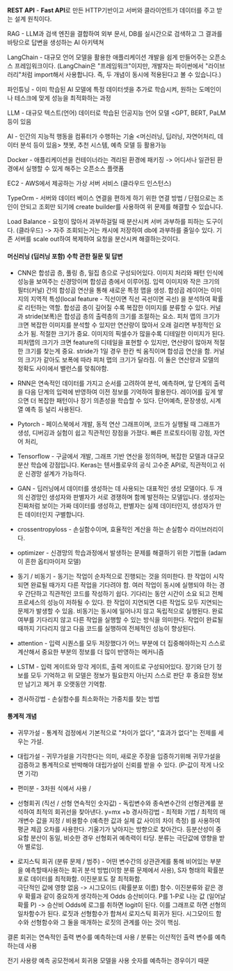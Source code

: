 
**REST API** - **Fast API**로 만든 HTTP기반이고 서버와 클라이언트가 데이터를 주고 받는 설계 원칙이다. 

RAG - LLM과 검색 엔진을 결합하여 외부 문서, DB를 실시간으로 검색하고 그 결과를 바탕으로 답변을 생성하는 AI 아키텍쳐

LangChain - 대규모 언어 모델을 활용한 애플리케이션 개발을 쉽게 만들어주는 오픈소스 프레임워크이다. (LangChain은 "프레임워크"이지만, 개발자는 파이썬에서 "라이브러리"처럼 import해서 사용합니다. 즉, 두 개념이 동시에 적용된다고 볼 수 있습니다.)

파인튜닝 - 이미 학습된 AI 모델에 특정 데이터셋을 추가로 학습시켜, 원하는 도메인이나 테스크에 맞게 성능을 최적화하는 과정

LLM - 대규모 텍스트(언어) 데이터로 학습된 인공지능 언어 모델 <GPT, BERT, PaLM 등이 있음

AI - 인간의 지능적 행동을 컴퓨터가 수행하는 기술 <머신러닝, 딥러닝, 자연어처리, 데이터 분석 등이 있음> 챗봇, 추천 시스템, 예측 모델 등 활용가능

Docker - 애플리케이션을 컨테이너라는 격리된 환경에 패키징 -> 어디서나 일관된 환경에서 실행할 수 있게 해주는 오픈소스 플랫폼

EC2 - AWS에서 제공하는 가상 서버 서비스 (클라우드 인스턴스)

TypeOrm - 서버와 데이터 베이스 연결을 편하게 하기 위한 연결 방법 / 단점으로는 조인이 안되고 조회만 되기에 create builder를 사용하여 위 문제를 해결할 수 있습니다.

Load Balance - 요청이 많아서 과부하걸릴 때 분산시켜 서버 과부하를 피하는 도구이다. (클라우드)
-> 자주 조회되는거는 캐시에 저장하여 db에 과부하를 줄일수 있다. 기존 서버를 scale out하여 복제하여 요청을 분산시켜 해결하는것이다. 

#### 머신러닝 (딥러닝 포함) 수학 관한 질문 및 답변

- CNN은 합성곱 층, 풀링 층, 밀집 층으로 구성되어있다. 이미지 처리와 패턴 인식에 성능을 보여주는 신경망이며 합성곱 층에서 이루어짐. 입력 이미지와 작은 크기의 필터(커널) 간의 합성곱 연산을 통해 새로운 특정 맵을 생성. 합성곱 레이어는 이미지의 지역적 특성(local feature - 직선이면 직선 곡선이면 곡선) 을 분석하여 확률로 리턴하는 역할. 합성곱 층이 깊어질 수록 복잡한  이미지를 분류할 수 있다. 커널과 stride(보폭)은 합성곱 층의 출력층의 크기를 조절하는 요소. 피처 맵의 크기가 크면 복잡한 이미지를 분석할 수 있지만 연산량이 많아서 오래 걸리면 부정적인 요소가 됨. 적절한 크기가 중요. 이미지의 픽셀수가 많을수록 디테일한 이미지가 된다. 피처맵의 크기가 크면 feature의 디테일을 표현할 수 있지만, 연산량이 많아져 적절한 크기를 찾는게 중요. stride가 1일 경우 한칸 씩 움직이며 합성곱 연산을 함. 커널의 크기가 같아도 보폭에 따라 피처 맵의 크기가 달라짐. 이 둘은 연산량과 모델의 정확도 사이에서 밸런스를 맞춰야함.
  
- RNN은 연속적인 데이터를 가지고 순서를 고려하여 분석, 예측하며, 앞 단계의 출력을 다음 단계의 입력에 반영하여 이전 정보를 기억하여 활용한다. 레이어를 깊게 쌓으면 더 복잡한 패턴이나 장기 의존성을 학습할 수 있다. 단어예측, 문장생성, 시계열 예측 등 널리 사용된다. 
  
- Pytorch - 페이스북에서 개발, 동적 연산 그래프이며, 코드가 실행될 때 그래프가 생성, 디버깅과 실험이 쉽고 직관적인 장점을 가졌다. 빠른 프로토타이핑 강점, 자연어 처리,  
  
- Tensorflow - 구글에서 개발, 그래프 기반 연산을 정의하며, 복잡한 모델과 대규모 분산 학습에 강점입니다. Keras는 텐서플로우의 공식 고수준 API로, 직관적이고 쉬운 신경망 설계가 가능하다. 

- GAN - 딥러닝에서 데이터를 생성하는 데 사용되는 대표적인 생성 모델이다. 두 개의 신경망인 생성자와 판별자가 서로 경쟁하며 함께 발전하는 모델입니다. 생성자는 진짜처럼 보이는 가짜 데이터를 생성하고, 판별자는 실제 데이터인지, 생성자가 만든 데이터인지 구별합니다. 

- crossentropyloss - 손실함수이며, 효율적인 계산을 하는 손실함수 라이브러리이다.
  
- optimizer - 신경망의 학습과정에서 발생하는 문제를 해결하기 위한 기법들 (adam이 흔한 옵티마이저 모델)
  
- 동기 / 비동기 - 동기는 작업이 순차적으로 진행되는 것을 의미한다. 한 작업이 시작되면 완료될 때가지 다른 작업을 기다려야 함. 여러 작업이 동시에 실행되야 하는 경우 간단하고 직관적인 코드를 작성하기 쉽다. 기다리는 동안 시간이 소요 되고 전체 프로세스의 성능이 저하될 수 있다. 한 작업이 지연되면 다른 작업도 모두 지연되는 문제가 발생할 수 있음. 
  비동기는 동시에 일어나지 않고 독립적으로 실행된다. 완료 여부를 기다리지 않고 다른 작업을 실행할 수 있는 방식을 의미한다. 작업이 완료될 때까지 기다리지 않고 다음 코드를 실행하여 전체적인 성능이 향상된다. 
  
- attention - 입력 시퀀스를 모두 저장했다가 어느 부분에 더 집중해야하는지 스스로 계산해서 중요한 부분의 정보를 더 많이 반영하는 메커니즘
  
- LSTM - 입력 게이트와 망각 게이트, 출력 게이트로 구성되어있다. 장기와 단기 정보를 모두 기억하고 위 모델은 정보가 필요한지 아닌지 스스로 판단 후 중요한 정보만 남기고 제거 후 오랫동안 기억함.
  
- 경사하강법 - 손실함수를 최소화하는 가중치를 찾는 방법 

#### 통계적 개념
-  귀무가설 - 통계적 검정에서 기본적으로 "차이가 없다", "효과가 없다"는 전제를 세우는 가설.
  
-  대립가설 - 귀무가설을 기각한다는 의미, 새로운 주장을 입증하기위해 귀무가설을 검증하고 통계적으로 반박해야 대립가설이 신뢰를 받을 수 있다. (P-값이 작게 나오면 기각)
  
- 편미분 - 3차원 식에서 사용 / 

-  선형회귀 (직선 / 선형 연속적인 숫자값) - 독립변수와 종속변수간의 선형관계를 분석하여 최적의 회귀선을 찾아낸다. 
	y=mx +b 
	경사하강법 - 최적화 기법 / 최적의 매개변수 값을 지정 / 비용함수 (예측한 값과 실제 값 사이의 차이 측정) 를 사용하여 평균 제곱 오차를 사용한다. 기울기가 낮아지는 방향으로 찾아간다.
	등분산성이 중요함 분산이 동일, 비슷한 경우 선형회귀 예측력이 타당. 분류는 극단값에 영향을 받아 별로임.

-  로지스틱 회귀 (분류 문제 / 범주) - 어떤 변수간의 상관관계를 통해 비어있는 부분을 예측할때사용하는 회귀 분석 방법(이항 분류 문제에서 사용), S자 형태의 확률분포로 데이터를 최적화함. 이진분포도 잘 최적화함.  
   극단적인 값에 영향 없음 -> 시그모이드 (확률분포 이름) 함수. 이진분류와 같은 경우 확률과 같이 중요하게 생각하는게 Odds 승산비이다. P를 1-P로 나눈 값 (일어날 확률 P) -> 승산비 
   Odds에 로그를 취하면 logit이 된다. 이를 그래프로 하면 선형의 일차함수가 된다. 로짓과 선형함수가 합쳐서 로지스틱 회귀가 된다. 시그모이드 함수와 선형함수와 그 둘을 매개하는 로짓의 관계를 아는 것이 핵심. 

결론 회귀는 연속적인 출력 변수를 예측하는데 사용 / 분류는 이산적인 출력 변수를 예측하는데 사용

전기 사용량 예측 공모전에서 회귀용 모델을 사용 숫자를 예측하는 경우이기 때문